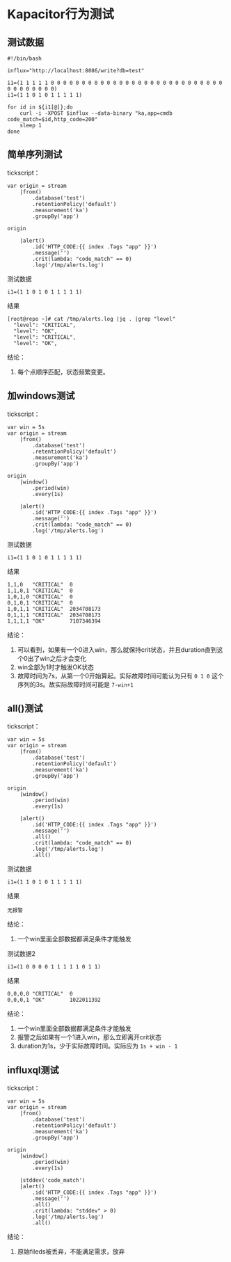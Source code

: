 # Kapacitor行为测试

## 测试数据

```
#!/bin/bash

influx="http://localhost:8086/write?db=test"

i1=(1 1 1 1 1 0 0 0 0 0 0 0 0 0 0 0 0 0 0 0 0 0 0 0 0 0 0 0 0 0 0 0 0 0 0 0 0 0 0 0 0)
i1=(1 1 0 1 0 1 1 1 1 1)

for id in ${i1[@]};do
	curl -i -XPOST $influx --data-binary "ka,app=cmdb code_match=$id,http_code=200"
	sleep 1
done
```

## 简单序列测试

tickscript：

```
var origin = stream
	|from()
		.database('test')
		.retentionPolicy('default')
		.measurement('ka')
		.groupBy('app')

origin
	
	|alert()
		.id('HTTP_CODE:{{ index .Tags "app" }}')
		.message('')
		.crit(lambda: "code_match" == 0)
		.log('/tmp/alerts.log')
```

测试数据

```
i1=(1 1 0 1 0 1 1 1 1 1)
```

结果

```
[root@repo ~]# cat /tmp/alerts.log |jq . |grep "level"
  "level": "CRITICAL",
  "level": "OK",
  "level": "CRITICAL",
  "level": "OK",
```

结论：

1. 每个点顺序匹配，状态频繁变更。

## 加windows测试

tickscript：

```
var win = 5s
var origin = stream
	|from()
		.database('test')
		.retentionPolicy('default')
		.measurement('ka')
		.groupBy('app')

origin
	|window()
		.period(win)
		.every(1s)
	
	|alert()
		.id('HTTP_CODE:{{ index .Tags "app" }}')
		.message('')
		.crit(lambda: "code_match" == 0)
		.log('/tmp/alerts.log')
```

测试数据

```
i1=(1 1 0 1 0 1 1 1 1 1)
```

结果

```
1,1,0	"CRITICAL"	0
1,1,0,1	"CRITICAL"	0
1,0,1,0	"CRITICAL"	0
0,1,0,1	"CRITICAL"	0
1,0,1,1	"CRITICAL"	2034708173
0,1,1,1	"CRITICAL"	2034708173
1,1,1,1	"OK"	    7107346394
```

结论：

1. 可以看到，如果有一个0进入win，那么就保持crit状态，并且duration直到这个0出了win之后才会变化
2. win全部为1时才触发OK状态
3. 故障时间为7s，从第一个0开始算起。实际故障时间可能认为只有 `0 1 0` 这个序列的3s。故实际故障时间可能是 `7-win+1`

## all()测试

tickscript：

```
var win = 5s
var origin = stream
	|from()
		.database('test')
		.retentionPolicy('default')
		.measurement('ka')
		.groupBy('app')

origin
	|window()
		.period(win)
		.every(1s)
	
	|alert()
		.id('HTTP_CODE:{{ index .Tags "app" }}')
		.message('')
		.all()
		.crit(lambda: "code_match" == 0)
		.log('/tmp/alerts.log')
		.all()
```

测试数据

```
i1=(1 1 0 1 0 1 1 1 1 1)
```

结果

```
无报警
```

结论：

1. 一个win里面全部数据都满足条件才能触发

测试数据2

```
i1=(1 0 0 0 0 1 1 1 1 1 0 1 1)
```

结果

```
0,0,0,0	"CRITICAL"	0
0,0,0,1	"OK"	    1022011392
```

结论：

1. 一个win里面全部数据都满足条件才能触发
2. 报警之后如果有一个1进入win，那么立即离开crit状态
3. duration为1s，少于实际故障时间。实际应为 `1s + win - 1`

## influxql测试

tickscript：

```
var win = 5s
var origin = stream
	|from()
		.database('test')
		.retentionPolicy('default')
		.measurement('ka')
		.groupBy('app')

origin
	|window()
		.period(win)
		.every(1s)
	
	|stddev('code_match')
	|alert()
		.id('HTTP_CODE:{{ index .Tags "app" }}')
		.message('')
		.all()
		.crit(lambda: "stddev" > 0)
		.log('/tmp/alerts.log')
		.all()
```

结论：

1. 原始fileds被丢弃，不能满足需求，放弃



